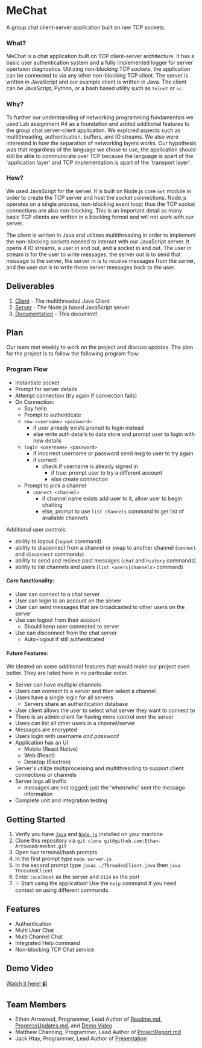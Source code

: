 # MeChat

A group chat client-server application built on raw TCP sockets.

### What?

MeChat is a chat application built on TCP client-server architecture. It has a basic user authentication system and a fully implemented logger for server opertaion diagnostics. Utilizing non-blocking TCP sockets, the application can be connected to via any other non-blocking TCP client. The server is written in JavaScript and our example client is written in Java. The client can be JavaScript, Python, or a bash based utility such as `telnet` or `nc`.

### Why?

To further our understanding of networking programming fundamentals we used Lab assignment #4 as a foundation and added additional features to the group chat server-client application. We explored aspects such as multithreading, authentication, buffers, and IO streams. We also were interested in how the separation of networking layers works. Our hypothesis was that regardless of the language we chose to use, the application should still be able to communicate over TCP because the language is apart of the 'application layer' and TCP implementation is apart of the 'transport layer'.

### How?

We used JavaScript for the server. It is built on Node.js core `net` module in order to create the TCP server and host the socket connections. Node.js operates on a single process, non-blocking event loop; thus the TCP socket connections are also non-blocking. This is an important detail as many basic TCP clients are written in a blocking format and will not work with our server. 

The client is written in Java and utilizes multithreading in order to implement the non-blocking sockets needed to interact with our JavaScript server. It opens 4 IO streams, a user in and out, and a socket in and out. The user in stream is for the user to write messages, the server out is to send that message to the server, the server in is to receive messages from the server, and the user out is to write those server messages back to the user.

## Deliverables
1. [Client](./ThreadedClient.java) - The multithreaded Java Client
2. [Server](./server.js) - The Node.js based JavaScript server
3. [Documentation](./readme.md) - This document!

## Plan

Our team met weekly to work on the project and discuss updates. The plan for the project is to follow the following program flow:

### Program Flow
- Instantiate socket
- Prompt for server details
- Attempt connection (try again if connection fails)
- On Connection:
  - Say hello
  - Prompt to authenticate
  - `new <username> <password>`
    - if user already exists prompt to login instead
    - else write auth details to data store and prompt user to login with new details
  - `login <username> <password>`
    - if incorrect username or password send msg to user to try again
    - if correct:
      - check if username is already signed in
        - if true: prompt user to try a different account
        - else create connection
  - Prompt to pick a channel
    - `connect <channel>`
      - if channel name exists add user to it, allow user to begin chatting
      - else, prompt to use `list channels` command to get list of available channels

Additional user controls:
- ability to logout (`logout` command)
- ability to disconnect from a channel or swap to another channel (`connect` and `disconnect` commands)
- ability to send and recieve past messages (`chat` and `history` commands)
- ability to list channels and users (`list <users|channels>` command)

#### Core functionality:
- User can connect to a chat server
- User can login to an account on the server
- User can send messages that are broadcasted to other users on the server
- Use can logout from their account
  - Should keep user connected to server
- Use can disconnect from the chat server 
  - Auto-logout if still authenticated

#### Future Features:
We ideated on some additional features that would make our project even better. They are listed here in no particular order.
- Server can have multiple channels
- Users can connect to a server and then select a channel
- Users have a single login for all servers
  - Servers share an authentication database
- User client allows the user to select what server they want to connect to
- There is an admin client for having more control over the server
- Users can list all other users in a channel/server
- Messages are encrypted
- Users login with username _and password_
- Application has an UI
  - Mobile (React Native)
  - Web (React)
  - Desktop (Electron)
- Server's utilize multiprocessing and multithreading to support client connections or channels
- Server logs all traffic
  - messages are not logged; just the 'when/who' sent the message information
- Complete unit and integration testing

## Getting Started
1. Verify you have [`Java`](https://www.java.com/en/) and [`Node.js`](https://nodejs.org/en/) installed on your machine
2. Clone this repository via `git clone git@github.com:Ethan-Arrowood/mechat.git`
3. Open two terminal/bash prompts
4. In the first prompt type `node server.js`
5. In the second prompt type `javac ./ThreadedClient.java` then `java ThreadedClient`
6. Enter `localhost` as the server and `8124` as the port
7. ✨ Start using the application! Use the `help` command if you need context on using different commands.

## Features
- Authentication
- Multi User Chat
- Multi Channel Chat
- Integrated Help command
- Non-blocking TCP Chat service

## Demo Video

[Watch it here! 📹](https://www.youtube.com/watch?v=aQhh0UVLb_M)

## Team Members
- Ethan Arrowood, Programmer, Lead Author of [Readme.md](./readme.md), [ProgressUpdates.md](./ProgressUpdates.md), and [Demo Video](https://www.youtube.com/watch?v=aQhh0UVLb_M)
- Matthew Channing, Programmer, Lead Author of [ProjectReport.md](./ProjectReport.md)
- Jack Htay, Programmer, Lead Author of [Presentation](./MeChat.pptx)
